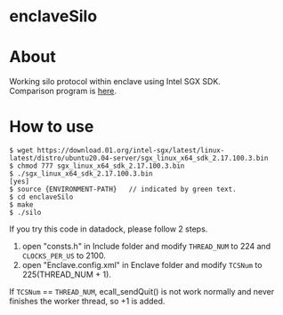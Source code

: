 # enclaveSilo

# About

Working silo protocol within enclave using Intel SGX SDK.<br>
Comparison program is [here](https://github.com/Noxy3301/silo_minimum).

# How to use
```
$ wget https://download.01.org/intel-sgx/latest/linux-latest/distro/ubuntu20.04-server/sgx_linux_x64_sdk_2.17.100.3.bin
$ chmod 777 sgx_linux_x64_sdk_2.17.100.3.bin
$ ./sgx_linux_x64_sdk_2.17.100.3.bin
[yes]
$ source {ENVIRONMENT-PATH}   // indicated by green text. 
$ cd enclaveSilo
$ make
$ ./silo
```

If you try this code in datadock, please follow 2 steps.<br>
1. open "consts.h" in Include folder and modify `THREAD_NUM` to 224 and `CLOCKS_PER_US` to 2100.<br>
2. open "Enclave.config.xml" in Enclave folder and modify `TCSNum` to 225(THREAD_NUM + 1).<br>

If `TCSNum` == `THREAD_NUM`, ecall_sendQuit() is not work normally and never finishes the worker thread, so +1 is added.